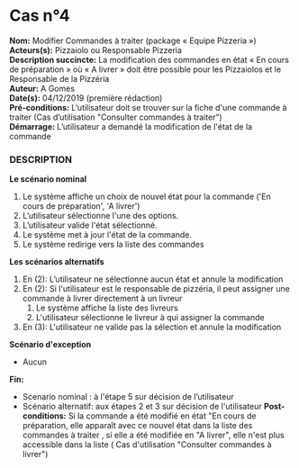 # Cas  n°4

**Nom:** Modifier Commandes à traiter (package « Equipe Pizzeria »)<br>
**Acteurs(s):** Pizzaiolo ou Responsable Pizzeria<br>
**Description succincte:** La modification des commandes en état « En cours de préparation » où « A livrer » doit être possible pour les Pizzaiolos et le Responsable de la Pizzéria<br>
**Auteur:** A Gomes<br>
**Date(s):** 04/12/2019 (première rédaction)<br>
**Pré-conditions:** L’utilisateur doit se trouver sur la fiche d'une commande à traiter (Cas d’utilisation "Consulter commandes à traiter")<br>
**Démarrage:** L’utilisateur a demandé la modification de l'état de la commande<br>

### **DESCRIPTION**

**Le scénario nominal**<br>
1.	Le système affiche un choix de nouvel état pour la commande ('En cours de préparation', 'A livrer')
2.	L’utilisateur sélectionne l'une des options.
3.	L’utilisateur valide l'état sélectionné.
4.	Le système met à jour l'état de la commande.
5.	Le système redirige vers la liste des commandes

**Les scénarios alternatifs**<br>
1.  En (2): L’utilisateur ne sélectionne aucun état et annule la modification
2.  En (2): Si l'utilisateur est le responsable de pizzéria, il peut assigner une commande à livrer directement à un livreur
    1. Le système affiche la liste des livreurs
    2. L'utilisateur sélectionne le livreur à qui assigner la commande
2.  En (3): L'utilisateur ne valide pas la sélection et annule la modification

**Scénario d'exception**<br>
- Aucun

**Fin:** 
- Scenario nominal : à l'étape 5 sur décision de l’utilisateur
- Scénario alternatif: aux étapes 2 et 3 sur décision de l'utilisateur
**Post-conditions:** Si la commande a été modifié en état "En cours de préparation, elle apparaît avec ce nouvel état dans la liste des commandes à traiter , si elle a été modifiée en "A livrer", elle n'est plus accessible dans la liste ( Cas d'utilisation "Consulter commandes à livrer")
